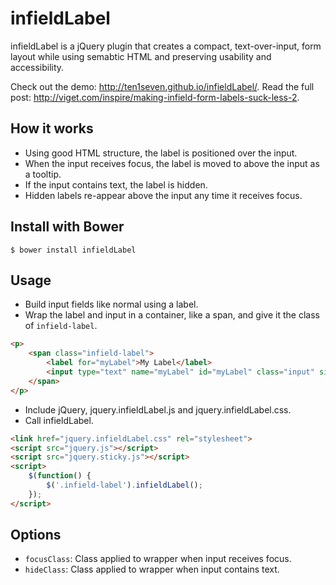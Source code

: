 # infieldLabel

infieldLabel is a jQuery plugin that creates a compact, text-over-input, form layout while using semabtic HTML and preserving usability and accessibility.

Check out the demo: http://ten1seven.github.io/infieldLabel/.
Read the full post: http://viget.com/inspire/making-infield-form-labels-suck-less-2.

## How it works

- Using good HTML structure, the label is positioned over the input.
- When the input receives focus, the label is moved to above the input as a tooltip.
- If the input contains text, the label is hidden.
- Hidden labels re-appear above the input any time it receives focus.

## Install with Bower

```console
$ bower install infieldLabel
```

## Usage

- Build input fields like normal using a label.
- Wrap the label and input in a container, like a span, and give it the class of `infield-label`.

```html
<p>
	<span class="infield-label">
		<label for="myLabel">My Label</label>
		<input type="text" name="myLabel" id="myLabel" class="input" size="50">
	</span>
</p>
````

- Include jQuery, jquery.infieldLabel.js and jquery.infieldLabel.css.
- Call infieldLabel.

```html
<link href="jquery.infieldLabel.css" rel="stylesheet">
<script src="jquery.js"></script>
<script src="jquery.sticky.js"></script>
<script>
	$(function() {
		$('.infield-label').infieldLabel();
	});
</script>
```

## Options

- `focusClass`: Class applied to wrapper when input receives focus.
- `hideClass`: Class applied to wrapper when input contains text.
